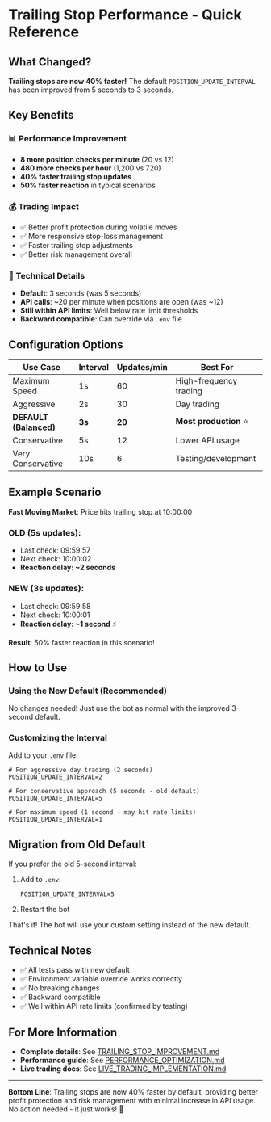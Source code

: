 # Trailing Stop Performance - Quick Reference

## What Changed?
**Trailing stops are now 40% faster!** The default `POSITION_UPDATE_INTERVAL` has been improved from 5 seconds to 3 seconds.

## Key Benefits

### 📊 Performance Improvement
- **8 more position checks per minute** (20 vs 12)
- **480 more checks per hour** (1,200 vs 720)
- **40% faster trailing stop updates**
- **50% faster reaction** in typical scenarios

### 💰 Trading Impact
- ✅ Better profit protection during volatile moves
- ✅ More responsive stop-loss management
- ✅ Faster trailing stop adjustments
- ✅ Better risk management overall

### 🔧 Technical Details
- **Default**: 3 seconds (was 5 seconds)
- **API calls**: ~20 per minute when positions are open (was ~12)
- **Still within API limits**: Well below rate limit thresholds
- **Backward compatible**: Can override via `.env` file

## Configuration Options

| Use Case | Interval | Updates/min | Best For |
|----------|----------|-------------|----------|
| Maximum Speed | 1s | 60 | High-frequency trading |
| Aggressive | 2s | 30 | Day trading |
| **DEFAULT (Balanced)** | **3s** | **20** | **Most production** ⭐ |
| Conservative | 5s | 12 | Lower API usage |
| Very Conservative | 10s | 6 | Testing/development |

## Example Scenario

**Fast Moving Market**: Price hits trailing stop at 10:00:00

### OLD (5s updates):
- Last check: 09:59:57
- Next check: 10:00:02
- **Reaction delay: ~2 seconds**

### NEW (3s updates):
- Last check: 09:59:58  
- Next check: 10:00:01
- **Reaction delay: ~1 second** ⚡

**Result**: 50% faster reaction in this scenario!

## How to Use

### Using the New Default (Recommended)
No changes needed! Just use the bot as normal with the improved 3-second default.

### Customizing the Interval
Add to your `.env` file:

```env
# For aggressive day trading (2 seconds)
POSITION_UPDATE_INTERVAL=2

# For conservative approach (5 seconds - old default)
POSITION_UPDATE_INTERVAL=5

# For maximum speed (1 second - may hit rate limits)
POSITION_UPDATE_INTERVAL=1
```

## Migration from Old Default

If you prefer the old 5-second interval:

1. Add to `.env`:
   ```env
   POSITION_UPDATE_INTERVAL=5
   ```

2. Restart the bot

That's it! The bot will use your custom setting instead of the new default.

## Technical Notes

- ✅ All tests pass with new default
- ✅ Environment variable override works correctly
- ✅ No breaking changes
- ✅ Backward compatible
- ✅ Well within API rate limits (confirmed by testing)

## For More Information

- **Complete details**: See [TRAILING_STOP_IMPROVEMENT.md](TRAILING_STOP_IMPROVEMENT.md)
- **Performance guide**: See [PERFORMANCE_OPTIMIZATION.md](PERFORMANCE_OPTIMIZATION.md)
- **Live trading docs**: See [LIVE_TRADING_IMPLEMENTATION.md](LIVE_TRADING_IMPLEMENTATION.md)

---

**Bottom Line**: Trailing stops are now 40% faster by default, providing better profit protection and risk management with minimal increase in API usage. No action needed - it just works! 🚀
